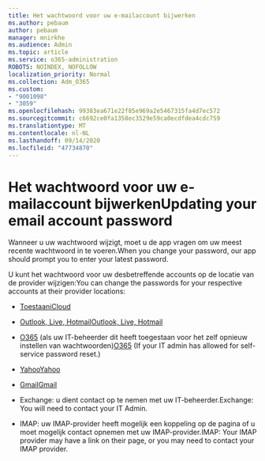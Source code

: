 ```yaml
---
title: Het wachtwoord voor uw e-mailaccount bijwerken
ms.author: pebaum
author: pebaum
manager: mnirkhe
ms.audience: Admin
ms.topic: article
ms.service: o365-administration
ROBOTS: NOINDEX, NOFOLLOW
localization_priority: Normal
ms.collection: Adm_O365
ms.custom:
- "9001098"
- "3059"
ms.openlocfilehash: 99383ea671e22f85e969a2e5467315fa4d7ec572
ms.sourcegitcommit: c6692ce0fa1358ec3529e59ca0ecdfdea4cdc759
ms.translationtype: MT
ms.contentlocale: nl-NL
ms.lasthandoff: 09/14/2020
ms.locfileid: "47734870"
---
```

# <a name="updating-your-email-account-password"></a><span data-ttu-id="0320a-102">Het wachtwoord voor uw e-mailaccount bijwerken</span><span class="sxs-lookup"><span data-stu-id="0320a-102">Updating your email account password</span></span>

<span data-ttu-id="0320a-103">Wanneer u uw wachtwoord wijzigt, moet u de app vragen om uw meest recente wachtwoord in te voeren.</span><span class="sxs-lookup"><span data-stu-id="0320a-103">When you change your password, our app should prompt you to enter your latest password.</span></span>

<span data-ttu-id="0320a-104">U kunt het wachtwoord voor uw desbetreffende accounts op de locatie van de provider wijzigen:</span><span class="sxs-lookup"><span data-stu-id="0320a-104">You can change the passwords for your respective accounts at their provider locations:</span></span>

- [<span data-ttu-id="0320a-105">Toestaan</span><span class="sxs-lookup"><span data-stu-id="0320a-105">iCloud</span></span>](https://support.apple.com/HT201487)

- [<span data-ttu-id="0320a-106">Outlook, Live, Hotmail</span><span class="sxs-lookup"><span data-stu-id="0320a-106">Outlook, Live, Hotmail</span></span>](https://account.live.com/password/reset)

- <span data-ttu-id="0320a-107">[O365](https://passwordreset.microsoftonline.com) (als uw IT-beheerder dit heeft toegestaan voor het zelf opnieuw instellen van wachtwoorden)</span><span class="sxs-lookup"><span data-stu-id="0320a-107">[O365](https://passwordreset.microsoftonline.com) (If your IT admin has allowed for self-service password reset.)</span></span>

- [<span data-ttu-id="0320a-108">Yahoo</span><span class="sxs-lookup"><span data-stu-id="0320a-108">Yahoo</span></span>](https://login.yahoo.com/account/challenge/username?done=https%3A%2F%2Fwww.yahoo.com%2F&authMechanism=secondary&chllngnm=base&sessionIndex=QQ--)

- [<span data-ttu-id="0320a-109">Gmail</span><span class="sxs-lookup"><span data-stu-id="0320a-109">Gmail</span></span>](https://support.google.com/mail/answer/41078?co=GENIE.Platform%3DDesktop&hl=en)

- <span data-ttu-id="0320a-110">Exchange: u dient contact op te nemen met uw IT-beheerder.</span><span class="sxs-lookup"><span data-stu-id="0320a-110">Exchange: You will need to contact your IT Admin.</span></span>

- <span data-ttu-id="0320a-111">IMAP: uw IMAP-provider heeft mogelijk een koppeling op de pagina of u moet mogelijk contact opnemen met uw IMAP-provider.</span><span class="sxs-lookup"><span data-stu-id="0320a-111">IMAP: Your IMAP provider may have a link on their page, or you may need to contact your IMAP provider.</span></span>